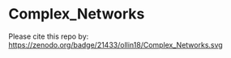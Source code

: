 # Complex_Networks
Please cite this repo by:
https://zenodo.org/badge/21433/ollin18/Complex_Networks.svg

